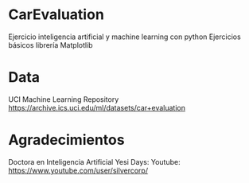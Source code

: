 # CarEvaluation
Ejercicio inteligencia artificial y machine learning con python
Ejercicios básicos librería Matplotlib

# Data
UCI Machine Learning Repository
https://archive.ics.uci.edu/ml/datasets/car+evaluation

# Agradecimientos
Doctora en Inteligencia Artificial Yesi Days: 
Youtube: https://www.youtube.com/user/silvercorp/
